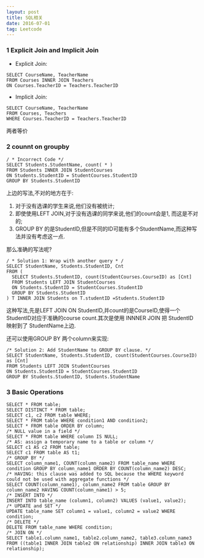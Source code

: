 ```yaml
---
layout: post
title: SQL相关
date: 2016-07-01
tag: Leetcode
---
```


### 1 Explicit Join and Implicit Join
  * Explicit Join:
  ```
  SELECT CourseName, TeacherName
  FROM Courses INNER JOIN Teachers
  ON Courses.TeacherID = Teachers.TeacherID
  ```
  * Implicit Join:
  ```
  SELECT CourseName, TeacherName
  FROM Courses, Teachers
  WHERE Courses.TeacherID = Teachers.TeacherID
  ```
  两者等价

### 2 counnt on groupby
  ```
  / * Incorrect Code */
  SELECT Students.StudentName, count( * )
  FROM Students INNER JOIN StudentCourses
  ON Students.StudentID = StudentCourses.StudentID
  GROUP BY Students.StudentID
  ```
  上边的写法,不对的地方在于:
  1. 对于没有选课的学生来说,他们没有被统计;
  2. 即使使用LEFT JOIN,对于没有选课的同学来说,他们的count会是1, 而这是不对的;
  3. GROUP BY 的是StudentID,但是不同的ID可能有多个StudentName,而这种写法并没有考虑这一点.

  那么准确的写法呢?
  ```
  / * Solution 1: Wrap with another query * /
  SELECT StudentName, Students.StudentID, Cnt
  FROM (
    SELECT Students.StudentID, count(StudentCourses.CourseID) as [Cnt]
    FROM Students LEFT JOIN StudentCourses
    ON Students.StudentID = StudentCourses.StudentID
    GROUP BY Students.StudentID
  ) T INNER JOIN Students on T.studentID =Students.StudentID
  ```
  这种写法,先是LEFT JOIN ON StudentID,并count的是CourseID,使得一个StudentID对应于准确的course count.其次是使用 INNNER JOIN 把 StudentID 映射到了 StudentName上边.

  还可以使用GROUP BY 两个column来实现:
  ```
  /* Solution 2: Add StudentName to GROUP BY clause. */
  SELECT StudentName, Students.StudentID, count(StudentCourses.CourseID) as [Cnt]
  FROM Students LEFT JOIN StudentCourses
  ON Students.StudentID = StudentCourses.StudentID
  GROUP BY Students.StudentID, Students.StudentName
  ```

### 3 Basic Operations

  ```
  SELECT * FROM table;
  SELECT DISTINCT * FROM table;
  SELECT c1, c2 FROM table WHERE;
  SELECT * FROM table WHERE condition1 AND condition2;
  SELECT * FROM table ORDER BY column;
  /* NULL value in a field */
  SELECT * FROM table WHERE column IS NULL;
  /* AS: assign a temporary name to a table or column */
  SELECT c1 AS c2 FROM table;
  SELECT c1 FROM table AS t1;
  /* GROUP BY */
  SELECT column_name1, COUNT(column_name2) FROM table_name WHERE condition GROUP BY column_name1 ORDER BY COUNT(column_name2) DESC;
  /* HAVING: this clause was added to SQL because the WHERE keyword could not be used with aggregate functions */
  SELECT COUNT(column_name1), column_name2 FROM table GROUP BY column_name2 HAVING COUNT(column_name1) > 5;
  /* INSERT INTO */
  INSERT INTO table_name (column1, column2) VALUES (value1, value2);
  /* UPDATE and SET */
  UPDATE table_name SET column1 = value1, column2 = value2 WHERE condition;
  /* DELETE */
  DELETE FROM table_name WHERE condition;
  /* JOIN ON */
  SELECT table1.column_name1, table2.column_name2, table3.column_name3 FROM ((table1 INNER JOIN table2 ON relationship) INNER JOIN table3 ON relationship);
